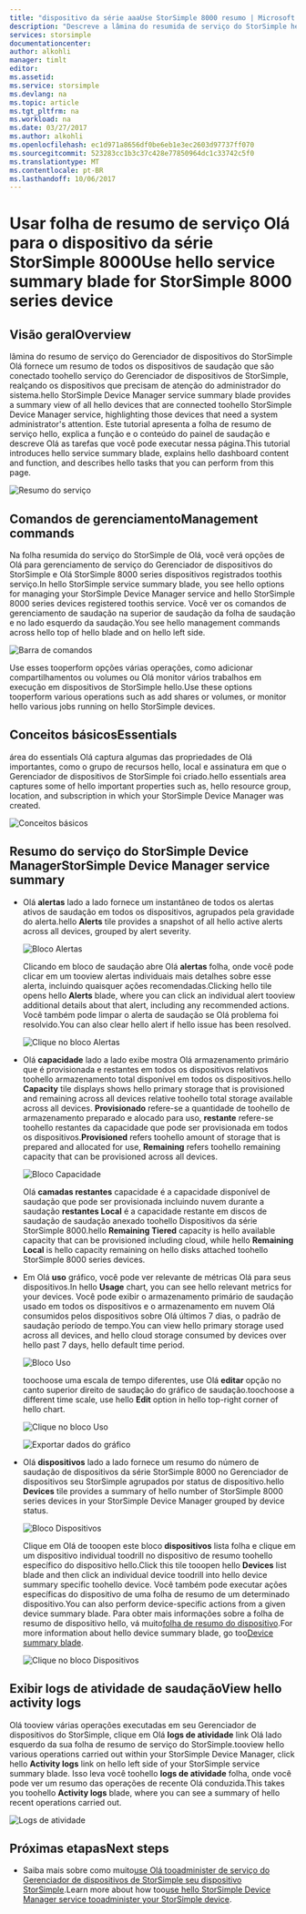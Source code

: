 ```yaml
---
title: "dispositivo da série aaaUse StorSimple 8000 resumo | Microsoft Docs"
description: "Descreve a lâmina do resumida de serviço do StorSimple hello e explica como toouse-toomonitor integridade de saudação da sua solução StorSimple."
services: storsimple
documentationcenter: 
author: alkohli
manager: timlt
editor: 
ms.assetid: 
ms.service: storsimple
ms.devlang: na
ms.topic: article
ms.tgt_pltfrm: na
ms.workload: na
ms.date: 03/27/2017
ms.author: alkohli
ms.openlocfilehash: ec1d971a8656df0be6eb1e3ec2603d97737ff070
ms.sourcegitcommit: 523283cc1b3c37c428e77850964dc1c33742c5f0
ms.translationtype: MT
ms.contentlocale: pt-BR
ms.lasthandoff: 10/06/2017
---
```

# <a name="use-hello-service-summary-blade-for-storsimple-8000-series-device"></a><span data-ttu-id="5f68a-103">Usar folha de resumo de serviço Olá para o dispositivo da série StorSimple 8000</span><span class="sxs-lookup"><span data-stu-id="5f68a-103">Use hello service summary blade for StorSimple 8000 series device</span></span>

## <a name="overview"></a><span data-ttu-id="5f68a-104">Visão geral</span><span class="sxs-lookup"><span data-stu-id="5f68a-104">Overview</span></span>

<span data-ttu-id="5f68a-105">lâmina do resumo de serviço do Gerenciador de dispositivos do StorSimple Olá fornece um resumo de todos os dispositivos de saudação que são conectado toohello serviço do Gerenciador de dispositivos de StorSimple, realçando os dispositivos que precisam de atenção do administrador do sistema.</span><span class="sxs-lookup"><span data-stu-id="5f68a-105">hello StorSimple Device Manager service summary blade provides a summary view of all hello devices that are connected toohello StorSimple Device Manager service, highlighting those devices that need a system administrator's attention.</span></span> <span data-ttu-id="5f68a-106">Este tutorial apresenta a folha de resumo de serviço hello, explica a função e o conteúdo do painel de saudação e descreve Olá as tarefas que você pode executar nessa página.</span><span class="sxs-lookup"><span data-stu-id="5f68a-106">This tutorial introduces hello service summary blade, explains hello dashboard content and function, and describes hello tasks that you can perform from this page.</span></span>

![Resumo do serviço](./media/storsimple-8000-service-dashboard/service-summary1.png)


## <a name="management-commands"></a><span data-ttu-id="5f68a-108">Comandos de gerenciamento</span><span class="sxs-lookup"><span data-stu-id="5f68a-108">Management commands</span></span>

<span data-ttu-id="5f68a-109">Na folha resumida do serviço do StorSimple de Olá, você verá opções de Olá para gerenciamento de serviço do Gerenciador de dispositivos do StorSimple e Olá StorSimple 8000 series dispositivos registrados toothis serviço.</span><span class="sxs-lookup"><span data-stu-id="5f68a-109">In hello StorSimple service summary blade, you see hello options for managing your StorSimple Device Manager service and hello StorSimple 8000 series devices registered toothis service.</span></span> <span data-ttu-id="5f68a-110">Você ver os comandos de gerenciamento de saudação na superior de saudação da folha de saudação e no lado esquerdo da saudação.</span><span class="sxs-lookup"><span data-stu-id="5f68a-110">You see hello management commands across hello top of hello blade and on hello left side.</span></span>

![Barra de comandos](./media/storsimple-8000-service-dashboard/service-summary2.png)

<span data-ttu-id="5f68a-112">Use esses tooperform opções várias operações, como adicionar compartilhamentos ou volumes ou Olá monitor vários trabalhos em execução em dispositivos de StorSimple hello.</span><span class="sxs-lookup"><span data-stu-id="5f68a-112">Use these options tooperform various operations such as add shares or volumes, or monitor hello various jobs running on hello StorSimple devices.</span></span>


## <a name="essentials"></a><span data-ttu-id="5f68a-113">Conceitos básicos</span><span class="sxs-lookup"><span data-stu-id="5f68a-113">Essentials</span></span>

<span data-ttu-id="5f68a-114">área do essentials Olá captura algumas das propriedades de Olá importantes, como o grupo de recursos hello, local e assinatura em que o Gerenciador de dispositivos de StorSimple foi criado.</span><span class="sxs-lookup"><span data-stu-id="5f68a-114">hello essentials area captures some of hello important properties such as, hello resource group, location, and subscription in which your StorSimple Device Manager was created.</span></span>

![Conceitos básicos](./media/storsimple-8000-service-dashboard/service-summary3.png)

## <a name="storsimple-device-manager-service-summary"></a><span data-ttu-id="5f68a-116">Resumo do serviço do StorSimple Device Manager</span><span class="sxs-lookup"><span data-stu-id="5f68a-116">StorSimple Device Manager service summary</span></span>

* <span data-ttu-id="5f68a-117">Olá **alertas** lado a lado fornece um instantâneo de todos os alertas ativos de saudação em todos os dispositivos, agrupados pela gravidade do alerta.</span><span class="sxs-lookup"><span data-stu-id="5f68a-117">hello **Alerts** tile provides a snapshot of all hello active alerts across all devices, grouped by alert severity.</span></span>

    ![Bloco Alertas](./media/storsimple-8000-service-dashboard/service-summary4.png)

    <span data-ttu-id="5f68a-119">Clicando em bloco de saudação abre Olá **alertas** folha, onde você pode clicar em um tooview alertas individuais mais detalhes sobre esse alerta, incluindo quaisquer ações recomendadas.</span><span class="sxs-lookup"><span data-stu-id="5f68a-119">Clicking hello tile opens hello **Alerts** blade, where you can click an individual alert tooview additional details about that alert, including any recommended actions.</span></span> <span data-ttu-id="5f68a-120">Você também pode limpar o alerta de saudação se Olá problema foi resolvido.</span><span class="sxs-lookup"><span data-stu-id="5f68a-120">You can also clear hello alert if hello issue has been resolved.</span></span>

    ![Clique no bloco Alertas](./media/storsimple-8000-service-dashboard/service-summary8.png)

* <span data-ttu-id="5f68a-122">Olá **capacidade** lado a lado exibe mostra Olá armazenamento primário que é provisionada e restantes em todos os dispositivos relativos toohello armazenamento total disponível em todos os dispositivos.</span><span class="sxs-lookup"><span data-stu-id="5f68a-122">hello **Capacity** tile displays shows hello primary storage that is provisioned and remaining across all devices relative toohello total storage available across all devices.</span></span> <span data-ttu-id="5f68a-123">**Provisionado** refere-se a quantidade de toohello de armazenamento preparado e alocado para uso, **restante** refere-se toohello restantes da capacidade que pode ser provisionada em todos os dispositivos.</span><span class="sxs-lookup"><span data-stu-id="5f68a-123">**Provisioned** refers toohello amount of storage that is prepared and allocated for use, **Remaining** refers toohello remaining capacity that can be provisioned across all devices.</span></span>

    ![Bloco Capacidade](./media/storsimple-8000-service-dashboard/service-summary6.png)

    <span data-ttu-id="5f68a-125">Olá **camadas restantes** capacidade é a capacidade disponível de saudação que pode ser provisionada incluindo nuvem durante a saudação **restantes Local** é a capacidade restante em discos de saudação de saudação anexado toohello Dispositivos da série StorSimple 8000.</span><span class="sxs-lookup"><span data-stu-id="5f68a-125">hello **Remaining Tiered** capacity is hello available capacity that can be provisioned including cloud, while hello **Remaining Local** is hello capacity remaining on hello disks attached toohello StorSimple 8000 series devices.</span></span>


* <span data-ttu-id="5f68a-126">Em Olá **uso** gráfico, você pode ver relevante de métricas Olá para seus dispositivos.</span><span class="sxs-lookup"><span data-stu-id="5f68a-126">In hello **Usage** chart, you can see hello relevant metrics for your devices.</span></span> <span data-ttu-id="5f68a-127">Você pode exibir o armazenamento primário de saudação usado em todos os dispositivos e o armazenamento em nuvem Olá consumidos pelos dispositivos sobre Olá últimos 7 dias, o padrão de saudação período de tempo.</span><span class="sxs-lookup"><span data-stu-id="5f68a-127">You can view hello primary storage used across all devices, and hello cloud storage consumed by devices over hello past 7 days, hello default time period.</span></span> 

    ![Bloco Uso](./media/storsimple-8000-service-dashboard/service-summary7.png) 

    <span data-ttu-id="5f68a-129">toochoose uma escala de tempo diferentes, use Olá **editar** opção no canto superior direito de saudação do gráfico de saudação.</span><span class="sxs-lookup"><span data-stu-id="5f68a-129">toochoose a different time scale, use hello **Edit** option in hello top-right corner of hello chart.</span></span>

     ![Clique no bloco Uso](./media/storsimple-8000-service-dashboard/service-summary10.png)

     ![Exportar dados do gráfico](./media/storsimple-8000-service-dashboard/service-summary11.png)

* <span data-ttu-id="5f68a-132">Olá **dispositivos** lado a lado fornece um resumo do número de saudação de dispositivos da série StorSimple 8000 no Gerenciador de dispositivos seu StorSimple agrupados por status de dispositivo.</span><span class="sxs-lookup"><span data-stu-id="5f68a-132">hello **Devices** tile provides a summary of hello number of StorSimple 8000 series devices in your StorSimple Device Manager grouped by device status.</span></span> 

    ![Bloco Dispositivos](./media/storsimple-8000-service-dashboard/service-summary5.png)

    <span data-ttu-id="5f68a-134">Clique em Olá de tooopen este bloco **dispositivos** lista folha e clique em um dispositivo individual toodrill no dispositivo de resumo toohello específico do dispositivo hello.</span><span class="sxs-lookup"><span data-stu-id="5f68a-134">Click this tile tooopen hello **Devices** list blade and then click an individual device toodrill into hello device summary specific toohello device.</span></span> <span data-ttu-id="5f68a-135">Você também pode executar ações específicas do dispositivo de uma folha de resumo de um determinado dispositivo.</span><span class="sxs-lookup"><span data-stu-id="5f68a-135">You can also perform device-specific actions from a given device summary blade.</span></span> <span data-ttu-id="5f68a-136">Para obter mais informações sobre a folha de resumo de dispositivo hello, vá muito[folha de resumo do dispositivo](storsimple-8000-device-dashboard.md).</span><span class="sxs-lookup"><span data-stu-id="5f68a-136">For more information about hello device summary blade, go too[Device summary blade](storsimple-8000-device-dashboard.md).</span></span>

    ![Clique no bloco Dispositivos](./media/storsimple-8000-service-dashboard/service-summary9.png)

## <a name="view-hello-activity-logs"></a><span data-ttu-id="5f68a-138">Exibir logs de atividade de saudação</span><span class="sxs-lookup"><span data-stu-id="5f68a-138">View hello activity logs</span></span>

<span data-ttu-id="5f68a-139">Olá tooview várias operações executadas em seu Gerenciador de dispositivos do StorSimple, clique em Olá **logs de atividade** link Olá lado esquerdo da sua folha de resumo de serviço do StorSimple.</span><span class="sxs-lookup"><span data-stu-id="5f68a-139">tooview hello various operations carried out within your StorSimple Device Manager, click hello **Activity logs** link on hello left side of your StorSimple service summary blade.</span></span> <span data-ttu-id="5f68a-140">Isso leva você toohello **logs de atividade** folha, onde você pode ver um resumo das operações de recente Olá conduzida.</span><span class="sxs-lookup"><span data-stu-id="5f68a-140">This takes you toohello **Activity logs** blade, where you can see a summary of hello recent operations carried out.</span></span>

![Logs de atividade](./media/storsimple-8000-service-dashboard/activity-logs1.png)
## <a name="next-steps"></a><span data-ttu-id="5f68a-142">Próximas etapas</span><span class="sxs-lookup"><span data-stu-id="5f68a-142">Next steps</span></span>

* <span data-ttu-id="5f68a-143">Saiba mais sobre como muito[use Olá tooadminister de serviço do Gerenciador de dispositivos de StorSimple seu dispositivo StorSimple](storsimple-8000-manager-service-administration.md).</span><span class="sxs-lookup"><span data-stu-id="5f68a-143">Learn more about how too[use hello StorSimple Device Manager service tooadminister your StorSimple device](storsimple-8000-manager-service-administration.md).</span></span>

